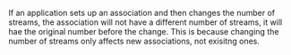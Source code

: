 If an application sets up an association and then changes the number of streams, the association will not have a different number of streams, it will hae the original number before the change. This is because changing the number of streams only affects new associations, not exisitng ones.
